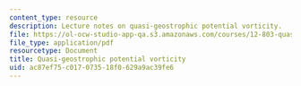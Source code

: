 ```yaml
---
content_type: resource
description: Lecture notes on quasi-geostrophic potential vorticity.
file: https://ol-ocw-studio-app-qa.s3.amazonaws.com/courses/12-803-quasi-balanced-circulations-in-oceans-and-atmospheres-fall-2009/ac87ef75c017073518f0629a9ac39fe6_MIT12_803F09_lec09.pdf
file_type: application/pdf
resourcetype: Document
title: Quasi-geostrophic potential vorticity
uid: ac87ef75-c017-0735-18f0-629a9ac39fe6
---
```

